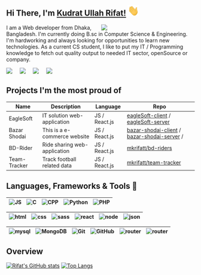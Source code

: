 ## Hi There, I'm [Kudrat Ullah Rifat!](https://mkrifatt.github.io/)  <img  src="https://raw.githubusercontent.com/ABSphreak/ABSphreak/master/gifs/Hi.gif" width="30px">

<img align='right' src='https://github.com/mkrifatt/mkrifatt/blob/de6f9e4dc3ed701a153e1f893a757c259e18712f/programmer.gif' width='250'>

I am a Web developer from Dhaka, Bangladesh. I'm currently doing B.sc in Computer Science & Engineering.  
I'm hardworking and always looking for opportunities to learn new technologies. As a current CS student, I like to put my IT / Programming knowledge to fetch out quality output to needed IT sector, openSource or company.
<p align="left">
  <a href="mailto:kudrat.ullah.rifat@gmail.com"><img src="https://img.shields.io/badge/gmail-%23D14836.svg?&style=for-the-badge&logo=gmail&logoColor=white" /></a>&nbsp;&nbsp;&nbsp;&nbsp;
  <a href="https://www.facebook.com/kudrat.ullahrifat"><img src="https://img.shields.io/badge/facebook-%233B5998.svg?&style=for-the-badge&logo=facebook&logoColor=white" /></a>&nbsp;&nbsp;&nbsp;&nbsp;
  <a href="https://www.instagram.com"><img src="https://img.shields.io/badge/instagram-%23dc2743.svg?&style=for-the-badge&logo=instagram&logoColor=white" /></a>&nbsp;&nbsp;&nbsp;&nbsp;
  <a href="https://www.linkedin.com/in/kudrat-ullah-3bb958222/"><img src="https://img.shields.io/badge/linkedin-%230077B5.svg?&style=for-the-badge&logo=linkedin&logoColor=white" /></a>&nbsp;&nbsp;&nbsp;&nbsp;
</p>

## Projects I'm the most proud of

| Name            | Description                                                          | Language      | Repo                                                             |
| --------------- | -------------------------------------------------------------------- | ------------- | ---------------------------------------------------------------- |
| EagleSoft       | IT solution web-application                                          | JS / React.js | [eagleSoft-client](https://github.com/mkrifatt/eagleSoft-client) / [eagleSoft-server](https://github.com/mkrifatt/eagleSoft-server) |
| Bazar Shodai    | This is a e-commerce website                                         | JS / React.js | [bazar-shodai-client](https://github.com/mkrifatt/bazar-shodai-client) / [bazar-shodai-server](https://github.com/mkrifatt/bazar-shodai-server) / |
| BD-Rider           | Ride sharing web-application                                      | JS / React.js | [mkrifatt/bd-riders](https://github.com/mkrifatt/bd-riders)   |
| Team-Tracker       | Track football related data                                       | JS / React.js | [mkrifatt/team-tracker](https://github.com/mkrifatt/team-tracker)   |


## Languages, Frameworks & Tools :muscle:

<img alt="JS" title="JavaScript" src="https://img.shields.io/badge/JavaScript-323330?style=for-the-badge&logo=javascript&logoColor=F7DF1E">|<img title="C" alt="C" src="https://img.shields.io/badge/C-00599C?style=for-the-badge&logo=c&logoColor=white">|<img title="CPP" alt="CPP" src="https://img.shields.io/badge/C%2B%2B-00599C?style=for-the-badge&logo=c%2B%2B&logoColor=white" />|<img title="Python" alt="Python" src="https://img.shields.io/badge/Python-FFD43B?style=for-the-badge&logo=python&logoColor=darkgreen" />|<img title="PHP" alt="PHP" src="https://img.shields.io/badge/PHP-777BB4?style=for-the-badge&logo=php&logoColor=white"/>
|--|--|--|--|--|

<img title="html" alt="html" src="https://img.shields.io/badge/HTML5-E34F26?style=for-the-badge&logo=html5&logoColor=white"/>|<img title="css" alt="css" src="https://img.shields.io/badge/CSS3-1572B6?style=for-the-badge&logo=css3&logoColor=white"/>|<img title="sass" alt="sass" src="https://img.shields.io/badge/Sass-CC6699?style=for-the-badge&logo=sass&logoColor=white"/>|<img title="react" alt="react" src="https://img.shields.io/badge/React-20232A?style=for-the-badge&logo=react&logoColor=61DAFB"/>|<img title="node" alt="node" src="https://img.shields.io/badge/Node.js-339933?style=for-the-badge&logo=nodedotjs&logoColor=white"/>|<img title="json" alt="json" src="https://img.shields.io/badge/json-5E5C5C?style=for-the-badge&logo=json&logoColor=white"/>
|--|--|--|--|--|--|

<img title="mysql" alt="mysql" src="https://img.shields.io/badge/MySQL-00000F?style=for-the-badge&logo=mysql&logoColor=white"/>|<img title="MongoDB" alt="MongoDB" src="https://img.shields.io/badge/MongoDB-4EA94B?style=for-the-badge&logo=mongodb&logoColor=white"/>|<img title="Git" alt="Git" width="40px" src="https://img.shields.io/badge/Git-F05032?style=for-the-badge&logo=git&logoColor=white"/>|<img title="GitHub" alt="GitHub" src="https://img.shields.io/badge/GitHub_Actions-2088FF?style=for-the-badge&logo=github-actions&logoColor=white"/>|<img title="router" alt="router" src="https://img.shields.io/badge/Heroku-323330?style=for-the-badge&logo=Heroku&logoColor=white"/>|<img title="router" alt="router" src="https://img.shields.io/badge/Wordpress-21759B?style=for-the-badge&logo=wordpress&logoColor=white"/>
|--|--|--|--|--|--|

## Overview

[![Rifat's GitHub stats](https://github-readme-stats.vercel.app/api?username=mkrifatt&count_private=true&show_icons=true&theme=tokyonight)](https://github.com/iamparves/github-readme-stats) [![Top Langs](https://github-readme-stats.vercel.app/api/top-langs/?username=mkrifatt&layout=compact&theme=tokyonight)](https://github.com/mkrifatt/github-readme-stats)
